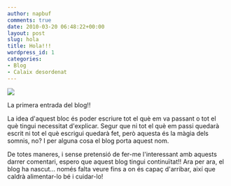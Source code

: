 ```yaml
---
author: napbuf
comments: true
date: 2010-03-20 06:48:22+00:00
layout: post
slug: hola
title: Hola!!!
wordpress_id: 1
categories:
- Blog
- Calaix desordenat
---
```


[![](https://napbuf.files.wordpress.com/2010/03/hello-world.jpg)](https://napbuf.files.wordpress.com/2010/03/hello-world.jpg)

La primera entrada del blog!!

La idea d'aquest bloc és poder escriure tot el què em va passant o tot el què tingui necessitat d'explicar. Segur que ni tot el què em passi quedarà escrit ni tot el què escrigui quedarà fet, però aquesta és la màgia dels somnis, no? I per alguna cosa el blog porta aquest nom.

De totes maneres, i sense pretensió de fer-me l'interessant amb aquests darrer comentari, espero que aquest blog tingui continuïtat!! Ara per ara, el blog ha nascut... només falta veure fins a on és capaç d'arribar, així que caldrà alimentar-lo bé i cuidar-lo!

